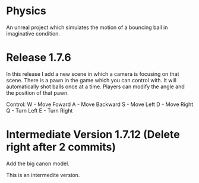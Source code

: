# Physics
An unreal project which simulates the motion of a bouncing ball in imaginative condition.

# Release 1.7.6
In this release I add a new scene in which a camera is focusing on that scene. There is a pawn in the game which you can control with. It will automatically shot balls once at a time. Players can modify the angle and the position of that pawn.

Control:
W - Move Foward
A - Move Backward
S - Move Left
D - Move Right
Q - Turn Left
E - Turn Right

# Intermediate Version 1.7.12 (Delete right after 2 commits)
Add the big canon model. 

This is an intermedite version.
